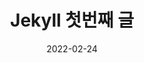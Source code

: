 ---
date: 2022-02-24
title: "Jekyll 첫번째 글"
#categories: blog
#tags: jekyll
# 목차
toc: true  
toc_sticky: true 
---